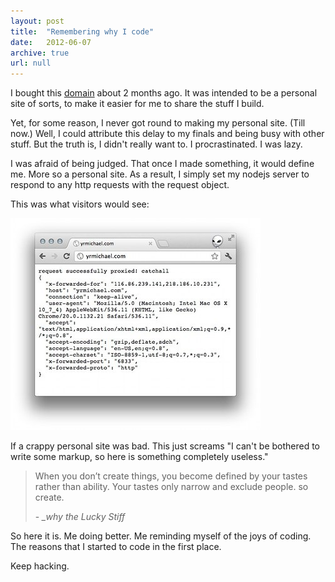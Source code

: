 ```yaml
---
layout: post
title:  "Remembering why I code"
date:   2012-06-07
archive: true
url: null
---
```


I bought this [domain](http://yrmichael.com) about 2 months ago. It was intended to be a personal site of sorts, to make it easier for me to share the stuff I build.

Yet, for some reason, I never got round to making my personal site. (Till now.) Well, I could attribute this delay to my finals and being busy with other stuff. But the truth is, I didn't really want to. I procrastinated. I was lazy.
<!--more-->

I was afraid of being judged. That once I made something, it would define me. More so a personal site. As a result, I simply set my nodejs server to respond to any http requests with the request object.

This was what visitors would see:

![worst than crappy page](/static/img/blog/oldsite.jpg)

If a crappy personal site was bad. This just screams "I can't be bothered to write some markup, so here is something completely useless."

> When you don’t create things, you become defined by your tastes rather than ability. Your tastes only narrow and exclude people. so create. <div>- <cite>_why the Lucky Stiff</cite></div>

So here it is. Me doing better. Me reminding myself of the joys of coding. The reasons that I started to code in the first place.

Keep hacking.